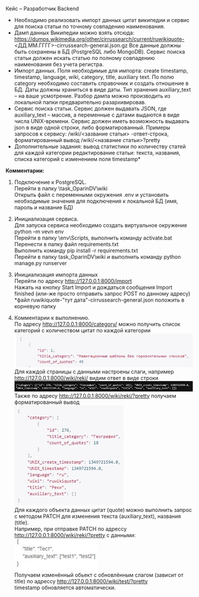 Кейс – Разработчик Backend

*	Необходимо реализовать импорт данных цитат википедии и сервис для поиска статьи по точному совпадению наименования.
*	Дамп данных Википедии можно взять отсюда: https://dumps.wikimedia.org/other/cirrussearch/current/ruwikiquote-<ДД.ММ.ГГГГ>-cirrussearch-general.json.gz Все данные должны быть сохранены в БД (PostgreSQL либо MongoDB). Сервис поиска статьи должен искать статью по полному совпадению наименования без учета регистра. 
*	Импорт данных. Поля необходимые для импорта: create timestamp, timestamp, language, wiki, category, title, auxiliary text. По полю category необходимо составить справочник и создать отношение в БД. Даты должны храниться в виде даты. Тип хранения auxiliary_text – на ваше усмотрение. Разбор дампа можно производить из локальной папки предварительно разархивировав.
*	Сервис поиска статьи. Сервис должен выдавать JSON, где auxiliary_text – массив, а переменные с датами выдаются в виде числа UNIX-времени. Сервис должен иметь возможность выдавать json в виде одной строки, либо форматированный.
Примеры запросов к сервису: /wiki/<зазвание статьи> -ответ-строка, форматированный вывод /wiki/<название статьи>?pretty
*	Дополнительные задания:
вывод статистики по количеству статей для каждой категории
редактирование статьи: текста, названия, списка категорий с изменением поля timestamp*

**Комментарии:**  
1) Подключение к PostgreSQL.    
Перейти в папку \task_OparinDV\wiki  
Открыть файл с переменными окружения .env и установить необходимые значения для подключения к локальной БД (имя, пароль и название БД)

2) Инициализация сервиса.    
Для запуска сервиса необходимо создать виртуальное окружение python –m vevn env  
Перейти в папку \env\Scripts, выполнить команду activate.bat  
Перенести в папку файл requirements.txt  
Выполнить команду pip install -r requirements.txt  
Перейти в папку task_OparinDV\wiki и выполнить команду python manage.py runserver   
 
3) Инициализация импорта данных  
Перейти по адресу http://127.0.0.1:8000/import  
Нажать на кнопку Start Import и дождаться сообщения Import finished (или-же просто отправить запрос POST по данному адресу)  
*файл ruwikiquote-"тут дата"-cirrussearch-general.json положить в корневую папку

4) Комментарии к выполнению.  
По адресу http://127.0.0.1:8000/category/ можно получить список категорий с количеством цитат по каждой категории  
![](https://github.com/jimbojimih/gazprom-neft-task/blob/master/images/1.jpg)  
Для каждой страницы с данными настроены слаги, например http://127.0.0.1:8000/wiki/reki/ 
видим ответ в виде строки  
![](https://github.com/jimbojimih/gazprom-neft-task/blob/master/images/2.jpg)  
Также по адресу http://127.0.0.1:8000/wiki/reki/?pretty получаем форматированный вывод  
![](https://github.com/jimbojimih/gazprom-neft-task/blob/master/images/3.jpg)  
Для каждого объекта данных цитат (quote) можно выполнить запрос с методом PATCH для изменения текста (auxiliary_text), названия (title).  
Например, при отправке PATCH по адрессу http://127.0.0.1:8000/wiki/reki/?pretty с данными:  
![](https://github.com/jimbojimih/gazprom-neft-task/blob/master/images/4.jpg)  
Получаем изменённый обьект с обновлённым слагом (зависит от title) по адрессу 
http://127.0.0.1:8000/wiki/test/?pretty  
timestamp обновляется автоматически.
